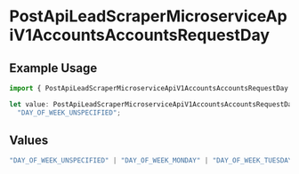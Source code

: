 # PostApiLeadScraperMicroserviceApiV1AccountsAccountsRequestDay

## Example Usage

```typescript
import { PostApiLeadScraperMicroserviceApiV1AccountsAccountsRequestDay } from "oppulence-backend-sdk/models/operations";

let value: PostApiLeadScraperMicroserviceApiV1AccountsAccountsRequestDay =
  "DAY_OF_WEEK_UNSPECIFIED";
```

## Values

```typescript
"DAY_OF_WEEK_UNSPECIFIED" | "DAY_OF_WEEK_MONDAY" | "DAY_OF_WEEK_TUESDAY" | "DAY_OF_WEEK_WEDNESDAY" | "DAY_OF_WEEK_THURSDAY" | "DAY_OF_WEEK_FRIDAY" | "DAY_OF_WEEK_SATURDAY" | "DAY_OF_WEEK_SUNDAY"
```